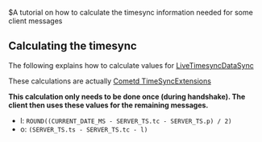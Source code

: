 $A tutorial on how to calculate the timesync information needed for some client messages
## Calculating the timesync
The following explains how to calculate values for <a href="/enum/LiveTimesyncDataSync">LiveTimesyncDataSync</a>

These calculations are actually [Cometd TimeSyncExtensions](https://github.com/cometd/cometd/blob/502ab5bd830e761f4340a5d5fb6924bc743c5d04/cometd-javascript/common/src/main/webapp/js/cometd/TimeSyncExtension.js#L52)

**This calculation only needs to be done once (during handshake). The client then uses these values for the remaining messages.**

- l: `ROUND((CURRENT_DATE_MS - SERVER_TS.tc - SERVER_TS.p) / 2)`
- o: `(SERVER_TS.ts - SERVER_TS.tc - l)`
